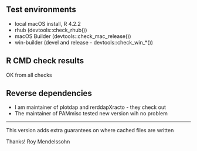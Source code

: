 ## Test environments

* local macOS install, R 4.2.2
* rhub (devtools::check_rhub())
* macOS Builder (devtools::check_mac_release())
* win-builder (devel and release - devtools::check_win_*())

## R CMD check results

OK from all checks

## Reverse dependencies

* I am maintainer of plotdap and rerddapXracto - they check out
* The maintainer of PAMmisc tested new version wih no problem

---

This version adds extra guarantees on where cached files are written

Thanks! 
Roy Mendelssohn
